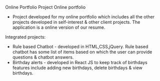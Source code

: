 Online Portfolio Project
Online portfolio
- Project developed for my online portfolio which includes all the other projects developed in self-interest & other client projects. The application is a online version of our resume. 

Integrated projects:
- Rule based Chatbot - developed in HTML,CSS,jQuery. Rule based chatbot has some list of items based on which the user can provide questions & chatbot answers.
- Birthday alerts - developed in React JS to keep track of birthdays features include adding new birthdays, delete birthdays & view birthdays.
